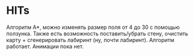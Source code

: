# HITs

Алгоритм A*, можно изменять размер поля от 4 до 30 с помощью ползунка.
Также есть возможность поставить/убрать стену, очистить карту + сгенерировать лабиринт (ну, почти лабиринт).
Алгоритм работает.
Анимации пока нет.
